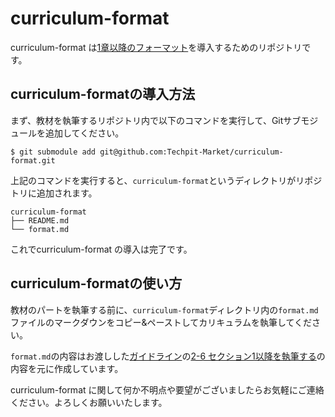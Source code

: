 # curriculum-format
curriculum-format は[1章以降のフォーマット](https://techpit-market.gitbook.io/host-guide/2-6)を導入するためのリポジトリです。


## curriculum-formatの導入方法
まず、教材を執筆するリポジトリ内で以下のコマンドを実行して、Gitサブモジュールを追加してください。

```
$ git submodule add git@github.com:Techpit-Market/curriculum-format.git
```

上記のコマンドを実行すると、`curriculum-format`というディレクトリがリポジトリに追加されます。

```
curriculum-format
├── README.md
└── format.md
```

これでcurriculum-format の導入は完了です。


## curriculum-formatの使い方
教材のパートを執筆する前に、`curriculum-format`ディレクトリ内の`format.md`ファイルのマークダウンをコピー&ペーストしてカリキュラムを執筆してください。

`format.md`の内容はお渡しした[ガイドライン](https://techpit-market.gitbook.io/host-guide/)の[2-6 セクション1以降を執筆する](https://techpit-market.gitbook.io/host-guide/2-6)の内容を元に作成しています。

curriculum-format に関して何か不明点や要望がございましたらお気軽にご連絡ください。よろしくお願いいたします。
